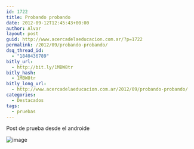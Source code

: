 ```yaml
---
id: 1722
title: Probando probando
date: 2012-09-12T12:45:43+00:00
author: Alvar
layout: post
guid: http://www.acercadelaeducacion.com.ar/?p=1722
permalink: /2012/09/probando-probando/
dsq_thread_id:
  - "1840436789"
bitly_url:
  - http://bit.ly/1MBW8tr
bitly_hash:
  - 1MBW8tr
bitly_long_url:
  - http://www.acercadelaeducacion.com.ar/2012/09/probando-probando/
categories:
  - Destacados
tags:
  - pruebas
---
```

Post de prueba desde el androide

<img title="20120711_172736.jpg" class="alignnone" alt="image" src="http://www.acercadelaeducacion.com.ar/wp-content/uploads/2012/09/wpid-20120711_172736.jpg" />